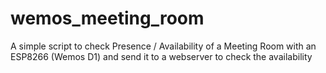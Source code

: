 # wemos_meeting_room
A simple script to check Presence / Availability of a Meeting Room with an ESP8266 (Wemos D1) and send it to a webserver to check the availability
